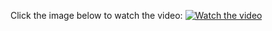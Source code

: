 Click the image below to watch the video:
[![Watch the video](https://github.com/user-attachments/assets/2e26c3e1-8544-46ba-9b6a-d560814f1877)](https://drive.google.com/file/d/1m8SZkSOcJnzv1Kl4L9eIhOVl_aDJ_bMD/view?usp=drive_link)
